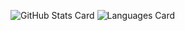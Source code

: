 ![GitHub Stats Card](https://github-readme-stats.vercel.app/api?username=Sakauchi444&theme=react)
![Languages Card](https://github-readme-stats.vercel.app/api/top-langs/?username=Sakauchi444&layout=compact&theme=react)

<!--
**Sakauchi444/Sakauchi444** is a ✨ _special_ ✨ repository because its `README.md` (this file) appears on your GitHub profile.

Here are some ideas to get you started:

- 🔭 I’m currently working on ...
- 🌱 I’m currently learning ...
- 👯 I’m looking to collaborate on ...
- 🤔 I’m looking for help with ...
- 💬 Ask me about ...
- 📫 How to reach me: ...
- 😄 Pronouns: ...
- ⚡ Fun fact: ...
-->
